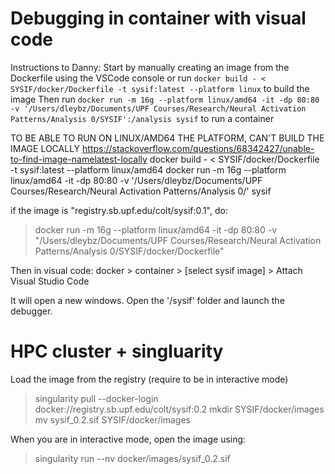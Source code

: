 # Debugging in container with visual code

Instructions to Danny:
Start by manually creating an image from the Dockerfile using the VSCode console or run `docker build - < SYSIF/docker/Dockerfile -t sysif:latest --platform linux`  to build the image
Then run `docker run -m 16g --platform linux/amd64 -it -dp 80:80 -v '/Users/dleybz/Documents/UPF Courses/Research/Neural Activation Patterns/Analysis 0/SYSIF':/analysis sysif` to run a container


TO BE ABLE TO RUN ON LINUX/AMD64 THE PLATFORM, CAN'T BUILD THE IMAGE LOCALLY https://stackoverflow.com/questions/68342427/unable-to-find-image-namelatest-locally
docker build - < SYSIF/docker/Dockerfile -t sysif:latest --platform linux/amd64
docker run -m 16g --platform linux/amd64 -it -dp 80:80 -v '/Users/dleybz/Documents/UPF Courses/Research/Neural Activation Patterns/Analysis 0/' sysif


if the image is "registry.sb.upf.edu/colt/sysif:0.1", do:
> docker run -m 16g --platform linux/amd64 -it -dp 80:80 -v "/Users/dleybz/Documents/UPF Courses/Research/Neural Activation Patterns/Analysis 0/SYSIF/docker/Dockerfile" 

Then in visual code: docker > container > [select sysif image] > Attach Visual Studio Code

It will open a new windows. Open the '/sysif' folder and launch the debugger.

# HPC cluster + singluarity

Load the image from the registry (require to be in interactive mode)
> singularity pull --docker-login docker://registry.sb.upf.edu/colt/sysif:0.2
> mkdir SYSIF/docker/images
> mv sysif_0.2.sif SYSIF/docker/images

When you are in interactive mode, open the image using:
> singularity run --nv docker/images/sysif_0.2.sif
